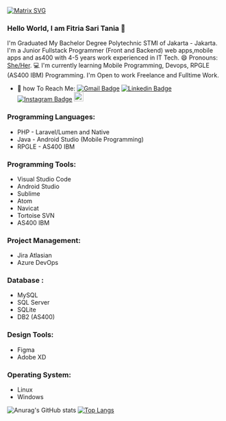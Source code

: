 [![Matrix SVG](https://raw.githubusercontent.com/rodrigograca31/rodrigograca31/master/matrix.svg)](https://www.youtube.com/watch?v=SDkAGkd4NLc)

### Hello World, I am Fitria Sari Tania  👋

I'm Graduated My Bachelor Degree Polytechnic STMI of Jakarta - Jakarta.
I'm a Junior Fullstack Programmer (Front and Backend) web apps,mobile apps and as400 with 4-5 years work experienced in IT Tech.
😄 Pronouns: [She/Her](https://www.mypronouns.org/she-her).
💻 I'm currently learning Mobile Programming, Devops, RPGLE (AS400 IBM) Programming.
I'm Open to work Freelance and Fulltime Work.

- 📮 how To Reach Me:
[![Gmail Badge](https://img.shields.io/badge/-fitriasaridarmawan-c14438?style=flat&logo=Gmail&logoColor=white)](mailto:fitriasaridarmawan4@gmail.com "Connect via Email")
[![Linkedin Badge](https://img.shields.io/badge/-fitriasaridarmawan?style=flat&logo=Linkedin&logoColor=white)](https://www.linkedin.com/in/fitria-sari-darmawan/ "Connect on LinkedIn")
[![Instagram Badge](https://img.shields.io/badge/-Instagram-C13584?style=flat&logo=Instagram&logoColor=white)](https://www.instagram.com/wmdevs_drmwn/)
[<img src="https://img.shields.io/github/followers/fitriasaridarmawan?label=follow&style=social" height="22" title="Follow me" />](https://github.com/fitriasaridarmawan) 

### Programming Languages:
- PHP - Laravel/Lumen and Native
- Java - Android Studio (Mobile Programming)
- RPGLE - AS400 IBM 

### Programming Tools:
- Visual Studio Code
- Android Studio
- Sublime
- Atom
- Navicat
- Tortoise SVN
- AS400 IBM 

### Project Management:
- Jira Atlasian
- Azure DevOps

### Database :
- MySQL
- SQL Server
- SQLite
- DB2 (AS400)

### Design Tools:
- Figma
- Adobe XD

### Operating System:
- Linux
- Windows

![Anurag's GitHub stats](https://github-readme-stats.vercel.app/api?username=fitriasaridarmawan&show_icons=true&theme=dracula)
[![Top Langs](https://github-readme-stats.vercel.app/api/top-langs/?username=fitriasaridarmawan&layout=compact)](https://github.com/anuraghazra/github-readme-stats)
